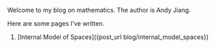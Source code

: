 Welcome to my blog on mathematics. The author is Andy Jiang.

Here are some pages I've written.

1) [Internal Model of Spaces]({post_url blog/internal_model_spaces})
